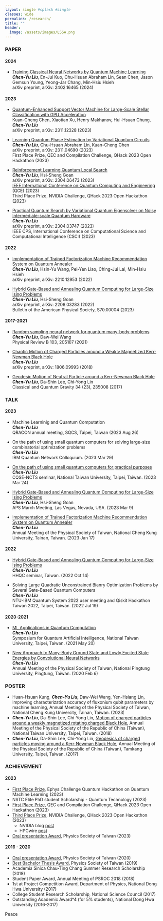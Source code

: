 ```yaml
---
layout: single #splash #single
classes: wide
permalink: /research/
title: ""
header:
  image: /assets/images/LSSA.png
---
```



### PAPER
#### 2024 
* [Training Classical Neural Networks by Quantum Machine Learning](https://arxiv.org/abs/2402.16465)  
***Chen-Yu Liu***, En-Jui Kuo, Chu-Hsuan Abraham Lin, Sean Chen, Jason Gemsun Young, Yeong-Jar Chang, Min-Hsiu Hsieh  
arXiv preprint, arXiv: 2402.16465 (2024)

#### 2023

* [Quantum-Enhanced Support Vector Machine for Large-Scale Stellar Classification with GPU Acceleration
](https://arxiv.org/abs/2311.12328)  
Kuan-Cheng Chen, Xiaotian Xu, Henry Makhanov, Hui-Hsuan Chung, ***Chen-Yu Liu***  
arXiv preprint, arXiv: 2311.12328 (2023)  

* [Learning Quantum Phase Estimation by Variational Quantum Circuits](https://arxiv.org/abs/2311.04690)  
 ***Chen-Yu Liu***, Chu-Hsuan Abraham Lin, Kuan-Cheng Chen  
 arXiv preprint, arXiv: 2311.04690 (2023)  
 First Place Prize, QEC and Compilation Challenge, QHack 2023 Open Hackathon (2023)

* [Reinforcement Learning Quantum Local Search](https://arxiv.org/abs/2304.06473)  
 ***Chen-Yu Liu***, Hsi-Sheng Goan  
 arXiv preprint, arXiv: 2304.06473 (2023)  
 [IEEE International Conference on Quantum Computing and Engineering](https://ieeexplore.ieee.org/document/10313826) (QCE) (2023)  
 Third Place Prize, NVIDIA Challenge, QHack 2023 Open Hackathon (2023)
 
* [Practical Quantum Search by Variational Quantum Eigensolver on Noisy Intermediate-scale Quantum Hardware](https://arxiv.org/abs/2304.03747)  
 ***Chen-Yu Liu***  
 arXiv preprint, arXiv: 2304.03747 (2023)  
 IEEE CPS, International Conference on Computational Science and Computational Intelligence (CSCI) (2023) 
#### 2022
* [Implementation of Trained Factorization Machine Recommendation System on Quantum Annealer](https://arxiv.org/abs/2210.12953)  
***Chen-Yu Liu***, Hsin-Yu Wang, Pei-Yen Liao, Ching-Jui Lai, Min-Hsiu Hsieh  
arXiv preprint, arXiv: 2210.12953 (2022)

* [Hybrid Gate-Based and Annealing Quantum Computing for Large-Size Ising Problems](https://arxiv.org/abs/2208.03283)  
 ***Chen-Yu Liu***, Hsi-Sheng Goan  
arXiv preprint, arXiv: 2208.03283 (2022)  
Bulletin of the American Physical Society, S70.00004 (2023)
#### 2017-2021
* [Random sampling neural network for quantum many-body problems](https://journals.aps.org/prb/abstract/10.1103/PhysRevB.103.205107)  
***Chen-Yu Liu***, Daw-Wei Wang  
Physical Review B 103, 205107 (2021)

* [Chaotic Motion of Charged Particles around a Weakly Magnetized Kerr-Newman Black Hole](https://arxiv.org/abs/1806.09993)  
***Chen-Yu Liu***  
arXiv preprint, arXiv: 1806.09993 (2018)

* [Geodesic Motion of Neutral Particle around a Kerr-Newman Black Hole](https://iopscience.iop.org/article/10.1088/1361-6382/aa903b)  
***Chen-Yu Liu***, Da-Shin Lee, Chi-Yong Lin  
Classical and Quantum Gravity 34 (23), 235008 (2017)


### TALK
#### 2023
* Machine Learninig and Quantum Computation  
***Chen-Yu Liu***  
QRACON annual meeting, SQCS, Taipei, Taiwan (2023 Aug 26)  

* On the path of using small quantum computers for solving large-size combinatorial optimization problems   
***Chen-Yu Liu***  
IBM Quantum Network Colloquium. (2023 Mar 29)

* [On the path of using small quantum computers for practical purposes](https://www.phys.ntu.edu.tw/News_Content_n_39710_s_212699.html)  
***Chen-Yu Liu***  
CQSE-NCTS seminar, National Taiwan University, Taipei, Taiwan. (2023 Mar 24) 

* [Hybrid Gate-Based and Annealing Quantum Computing for Large-Size Ising Problems](https://meetings.aps.org/Meeting/MAR23/Session/S70.4)  
***Chen-Yu Liu***, Hsi-Sheng Goan  
APS March Meeting, Las Vegas, Nevada, USA. (2023 Mar 9)  

* [Implementation of Trained Factorization Machine Recommendation System on Quantum Annealer](https://tps2023.conf.tw/site/order/1463/Oral.aspx?sid=1463&lang=en)  
***Chen-Yu Liu***  
Annual Meeting of the Physical Society of Taiwan, National Cheng Kung University, Tainan, Taiwan. (2023 Jan 17) 

#### 2022
* [Hybrid Gate-Based and Annealing Quantum Computing for Large-Size Ising Problems](https://www.hh-ri.com/2022/10/14/hybrid-gate-based-and-annealing-quantum-computing-for-large-size-ising-problems/)  
***Chen-Yu Liu***  
HHQC seminar, Taiwan. (2022 Oct 14) 

* Solving Large Quadratic Unconstrained Bianry Optimization Problems by Several Gate-Based Quantum Computers  
***Chen-Yu Liu***  
 NTU-IBM Quantum System 2022 user meeting and Qiskit Hackathon Taiwan 2022, Taipei, Taiwan. (2022 Jul 19)

#### 2020-2021
* [ML Applications in Quantum Computation](https://drive.google.com/file/d/1sfs8fyVTcu6kLAjYXqQbiVbIRsTFcuQ2/view?usp=sharing)  
***Chen-Yu Liu***  
Symposium for Quantum Artificial Intelligence, National Taiwan University, Taipei, Taiwan. (2021 May 20)

* [New Approach to Many-Body Ground State and Lowly Excited State Energies by Convolutional Neural Networks](https://drive.google.com/file/d/18pKCux8NHvoUGpk0tZ5qoEqPsaSR8dya/view?usp=sharing)  
***Chen-Yu Liu***  
Annual Meeting of the Physical Society of Taiwan,  National Pingtung University, Pingtung, Taiwan. (2020 Feb 6) 


### POSTER
* Huan-Hsuan Kung, ***Chen-Yu Liu***, Daw-Wei Wang, Yen-Hsiang Lin, Improving characterization accuracy of fluxonium qubit parameters by machine learning, Annual Meeting of the Physical Society of Taiwan, National Cheng Kung University, Tainan, Taiwan. (2023)
* ***Chen-Yu Liu***, Da-Shin Lee, Chi-Yong Lin, [Motion of charged particles around a weakly magnetized rotating charged Black Hole](https://drive.google.com/file/d/1pnik5d7_hk-EuOUy9P3XHIBQd5708r5-/view?usp=sharing),  Annual Meeting of the Physical Society of the Republic of China (Taiwan),  National Taiwan University, Taipei, Taiwan. (2018)  
* ***Chen-Yu Liu***, Da-Shin Lee, Chi-Yong Lin, [Geodesics of charged particles moving around a Kerr-Newman Black Hole](https://drive.google.com/file/d/1qQLwUdslKWgs5CAEMXKBNlGC0h5Yrzp4/view?usp=sharing),  Annual Meeting of the Physical Society of the Republic of China (Taiwan),  Tamkang University, Taipei, Taiwan. (2017)                    


### ACHIEVEMENT

#### 2023
* [First Place Prize](https://phys.nccu.edu.tw/PageDoc/Detail?fid=1997&id=25351), Ephys Challenge Quantum Hackathon on Quantum Machine Learning (2023)
* NSTC Elite PhD student Scholarship - Quantum Technology (2023)
* [First Place Prize](https://pennylane.ai/blog/2023/04/qhack-2023-highlights/#open-hackathon), QEC and Compilation Challenge, QHack 2023 Open Hackathon (2023)
* [Third Place Prize](https://pennylane.ai/blog/2023/04/qhack-2023-highlights/#open-hackathon), NVIDIA Challenge, QHack 2023 Open Hackathon (2023)
  * NVIDIA blog [post](https://developer.nvidia.com/blog/qhack-results-highlight-quantum-computing-applications-and-tools-on-gpus/)
  * HPCwire [post](https://www.hpcwire.com/off-the-wire/qhack-results-highlight-quantum-computing-applications-and-tools-on-gpus/)
* [Oral presentation Award](https://tps2023.conf.tw/site/news_show.aspx?sid=1463&lang=en&pid=308), Physics Society of Taiwan (2023)
 

#### 2016 - 2020

* [Oral presentation Award](https://tps2020.conf.tw/site/news_show.aspx?sid=1312&lang=en&pid=220), Physics Society of Taiwan (2020)     
* [Best Bachelor Thesis Award](https://www.ps-taiwan.org/tw/modules/news/article.php?storyid=70), Physics Society of Taiwan (2019)     
* Academia Sinica Chau-Ting Chang Summer Research Scholarship (2018)          
* Student Paper Award,  Annual Meeting of PSROC 2018 (2018)                 
* 1st at Project Competition Award, Department of Physics, National Dong Hwa University (2017)  
* College Student Research Scholarship, National Science Council (2017)  
* Outstanding Academic Award*4 (for 5% students), National Dong Hwa University (2016-2017)  

Peace                                    
